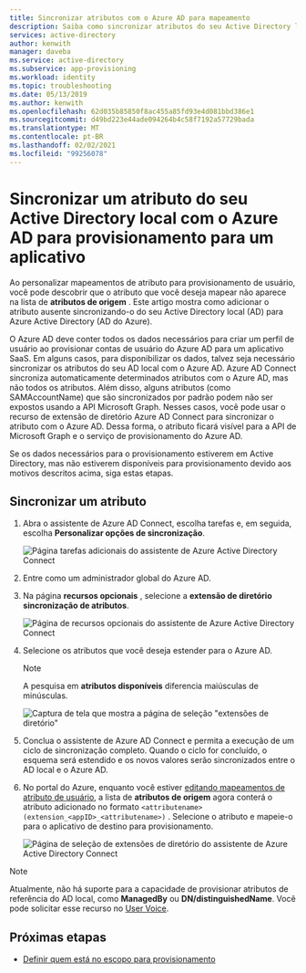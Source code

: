 ```yaml
---
title: Sincronizar atributos com o Azure AD para mapeamento
description: Saiba como sincronizar atributos do seu Active Directory local com o Azure AD. Ao configurar o provisionamento de usuário para aplicativos SaaS, use o recurso de extensão de diretório para adicionar atributos de origem que não são sincronizados por padrão.
services: active-directory
author: kenwith
manager: daveba
ms.service: active-directory
ms.subservice: app-provisioning
ms.workload: identity
ms.topic: troubleshooting
ms.date: 05/13/2019
ms.author: kenwith
ms.openlocfilehash: 62d035b85850f8ac455a85fd93e4d081bbd386e1
ms.sourcegitcommit: d49bd223e44ade094264b4c58f7192a57729bada
ms.translationtype: MT
ms.contentlocale: pt-BR
ms.lasthandoff: 02/02/2021
ms.locfileid: "99256078"
---
```

# <a name="sync-an-attribute-from-your-on-premises-active-directory-to-azure-ad-for-provisioning-to-an-application"></a>Sincronizar um atributo do seu Active Directory local com o Azure AD para provisionamento para um aplicativo

Ao personalizar mapeamentos de atributo para provisionamento de usuário, você pode descobrir que o atributo que você deseja mapear não aparece na lista de **atributos de origem** . Este artigo mostra como adicionar o atributo ausente sincronizando-o do seu Active Directory local (AD) para Azure Active Directory (AD do Azure).

O Azure AD deve conter todos os dados necessários para criar um perfil de usuário ao provisionar contas de usuário do Azure AD para um aplicativo SaaS. Em alguns casos, para disponibilizar os dados, talvez seja necessário sincronizar os atributos do seu AD local com o Azure AD. Azure AD Connect sincroniza automaticamente determinados atributos com o Azure AD, mas não todos os atributos. Além disso, alguns atributos (como SAMAccountName) que são sincronizados por padrão podem não ser expostos usando a API Microsoft Graph. Nesses casos, você pode usar o recurso de extensão de diretório Azure AD Connect para sincronizar o atributo com o Azure AD. Dessa forma, o atributo ficará visível para a API de Microsoft Graph e o serviço de provisionamento do Azure AD.

Se os dados necessários para o provisionamento estiverem em Active Directory, mas não estiverem disponíveis para provisionamento devido aos motivos descritos acima, siga estas etapas.
 
## <a name="sync-an-attribute"></a>Sincronizar um atributo 

1. Abra o assistente de Azure AD Connect, escolha tarefas e, em seguida, escolha **Personalizar opções de sincronização**.

   ![Página tarefas adicionais do assistente de Azure Active Directory Connect](./media/user-provisioning-sync-attributes-for-mapping/active-directory-connect-customize.png)
 
2. Entre como um administrador global do Azure AD. 

3. Na página **recursos opcionais** , selecione a **extensão de diretório sincronização de atributos**.
 
   ![Página de recursos opcionais do assistente de Azure Active Directory Connect](./media/user-provisioning-sync-attributes-for-mapping/active-directory-connect-directory-extension-attribute-sync.png)

4. Selecione os atributos que você deseja estender para o Azure AD.
   > [!NOTE]
   > A pesquisa em **atributos disponíveis** diferencia maiúsculas de minúsculas.

   ![Captura de tela que mostra a página de seleção "extensões de diretório"](./media/user-provisioning-sync-attributes-for-mapping/active-directory-connect-directory-extensions.png)

5. Conclua o assistente de Azure AD Connect e permita a execução de um ciclo de sincronização completo. Quando o ciclo for concluído, o esquema será estendido e os novos valores serão sincronizados entre o AD local e o Azure AD.
 
6. No portal do Azure, enquanto você estiver [editando mapeamentos de atributo de usuário](customize-application-attributes.md), a lista de **atributos de origem** agora conterá o atributo adicionado no formato `<attributename> (extension_<appID>_<attributename>)` . Selecione o atributo e mapeie-o para o aplicativo de destino para provisionamento.

   ![Página de seleção de extensões de diretório do assistente de Azure Active Directory Connect](./media/user-provisioning-sync-attributes-for-mapping/attribute-mapping-extensions.png)

> [!NOTE]
> Atualmente, não há suporte para a capacidade de provisionar atributos de referência do AD local, como **ManagedBy** ou **DN/distinguishedName**. Você pode solicitar esse recurso no [User Voice](https://feedback.azure.com/forums/169401-azure-active-directory). 

## <a name="next-steps"></a>Próximas etapas

* [Definir quem está no escopo para provisionamento](../app-provisioning/define-conditional-rules-for-provisioning-user-accounts.md)
